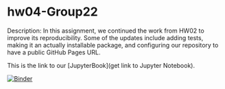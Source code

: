 # hw04-Group22

Description: In this assignment, we continued the work from HW02 to improve its reproducibility. Some of the updates include adding tests, making it an actually installable package, and configuring our repository to have a public GitHub Pages URL.

This is the link to our [JupyterBook](get link to Jupyter Notebook).

[![Binder](https://mybinder.org/badge_logo.svg)](https://mybinder.org/v2/gh/UCB-stat-159-s23/hw04-Group22/HEAD?labpath=LOSC_Event_tutorial.ipynb)